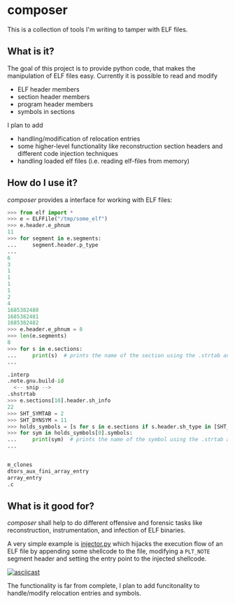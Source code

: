 # composer
This is a collection of tools I'm writing to tamper with ELF files.

## What is it?
The goal of this project is to provide python code, that makes the manipulation of ELF files easy. Currently it is possible to read and modify
- ELF header members
- section header members
- program header members
- symbols in sections

I plan to add

- handling/modification of relocation entries
- some higher-level functionality like reconstruction section headers and different code injection techniques
- handling loaded elf files (i.e. reading elf-files from memory)

## How do I use it?
*composer* provides a interface for working with ELF files:
```python
>>> from elf import *
>>> e = ELFFile("/tmp/some_elf")
>>> e.header.e_phnum
11
>>> for segment in e.segments:
...     segment.header.p_type
...
6
3
1
1
1
1
2
4
1685382480
1685382481
1685382482
>>> e.header.e_phnum = 8
>>> len(e.segments)
8
>>> for s in e.sections:
...     print(s)  # prints the name of the section using the .strtab and sh_name
...

.interp
.note.gnu.build-id
  <-- snip -->
.shstrtab
>>> e.sections[10].header.sh_info
22
>>> SHT_SYMTAB = 2
>>> SHT_DYNSYM = 11
>>> holds_symbols = [s for s in e.sections if s.header.sh_type in [SHT_SYMTAB, SHT_DYNSYM]]
>>> for sym in holds_symbols[0].symbols:
...     print(sym)  # prints the name of the symbol using the .strtab and st_name
...


m_clones
dtors_aux_fini_array_entry
array_entry
.c

``` 

## What is it good for?
*composer* shall help to do different offensive and forensic tasks like reconstruction, instrumentation, and infection of ELF binaries.

A very simple example is [injector.py](injector.py) which hijacks the execution flow of an ELF file by appending some shellcode to the file, modifying a `PLT_NOTE` segment header and setting the entry point to the injected shellcode.

[![asciicast](https://asciinema.org/a/u5l3rqWWZihe3irHYSzJR8S50.svg)](https://asciinema.org/a/u5l3rqWWZihe3irHYSzJR8S50)

The functionality is far from complete, I plan to add funcitonality to handle/modify relocation entries and symbols.
